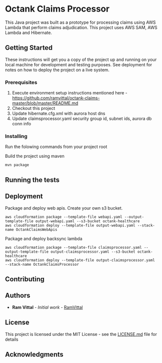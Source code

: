 # Octank Claims Processor

This Java project was built as a prototype for processing claims using AWS Lambda that perform claims adjudication.
This project uses AWS SAM, AWS Lambda and Hibernate.

## Getting Started

These instructions will get you a copy of the project up and running on your local machine for development and testing purposes. See deployment for notes on how to deploy the project on a live system.

### Prerequisites

1. Execute environment setup instructions mentioned here - https://github.com/ramvittal/octank-claims-master/blob/master/README.md  
2. Checkout this project  
3. Update hibernate.cfg.xml with aurora host dns 
4. Update claimsprocessor.yaml security group id, subnet ids, aurora db conn info



### Installing

Run the folowing commands from your project root  

Build the project using maven
```
mvn package  
```




## Running the tests

 




## Deployment


Package and deploy web apis. Create your own s3 bucket.

```
aws cloudformation package --template-file webapi.yaml --output-template-file output-webapi.yaml --s3-bucket octank-healthcare  
aws cloudformation deploy --template-file output-webapi.yaml --stack-name OctankClaimsWebApis  
```

Package and deploy backsync lambda

```
aws cloudformation package --template-file claimsprocessor.yaml --output-template-file output-claimsprocessor.yaml --s3-bucket octank-healthcare  
aws cloudformation deploy --template-file output-claimsprocessor.yaml --stack-name OctankClaimsProcessor   
```

## Contributing

## Authors

* **Ram Vittal** - *Initial work* - [RamVittal](https://github.com/ramvittal)

## License

This project is licensed under the MIT License - see the [LICENSE.md](LICENSE.md) file for details

## Acknowledgments
